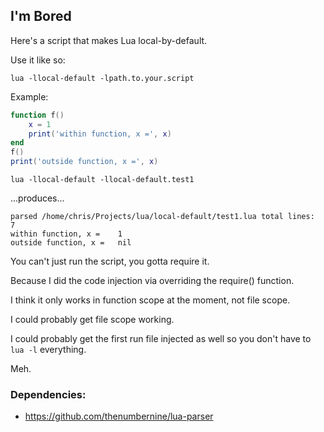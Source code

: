 ## I'm Bored

Here's a script that makes Lua local-by-default.

Use it like so:

```
lua -llocal-default -lpath.to.your.script
```

Example:

```Lua
function f()
	x = 1
	print('within function, x =', x)
end
f()
print('outside function, x =', x)
```

```
lua -llocal-default -llocal-default.test1
```
...produces...
```
parsed /home/chris/Projects/lua/local-default/test1.lua total lines:	7
within function, x =	1
outside function, x =	nil
```

You can't just run the script, you gotta require it.

Because I did the code injection via overriding the require() function.

I think it only works in function scope at the moment, not file scope.

I could probably get file scope working.

I could probably get the first run file injected as well so you don't have to `lua -l` everything.

Meh.


### Dependencies:
- https://github.com/thenumbernine/lua-parser
